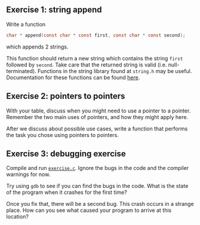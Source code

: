 ## Exercise 1: string append

Write a function
```c
char * append(const char * const first, const char * const second);
```
which appends 2 strings.

This function should return a new string which contains the string `first` followed by `second`.
Take care that the returned string is valid (i.e. null-terminated).
Functions in the string library found at `string.h` may be useful.
Documentation for these functions can be found [here](https://en.cppreference.com/w/cpp/header/cstring).

## Exercise 2: pointers to pointers

With your table, discuss when you might need to use a pointer to a pointer.
Remember the two main uses of pointers, and how they might apply here.

After we discuss about possible use cases, write a function that performs the task you chose using pointers to pointers.

## Exercise 3: debugging exercise

Compile and run [`exercise.c`](exercise.c).
Ignore the bugs in the code and the compiler warnings for now.

Try using `gdb` to see if you can find the bugs in the code.
What is the state of the program when it crashes for the first time?

Once you fix that, there will be a second bug.
This crash occurs in a strange place.
How can you see what caused your program to arrive at this location?
